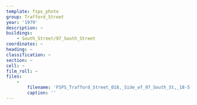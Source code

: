 ```yaml
---
template: fsps_photo
group: Trafford_Street
year: '1979'
description: ~
buildings:
    - South_Street/97_South_Street
coordinates: ~
heading: ~
classification: ~
section: ~
cell: ~
film_roll: ~
files:
    -
        filename: 'FSPS_Trafford_Street_018,_Side_of_97_South_St,_18-5-D,_1979.png'
        caption: ''
---
```


